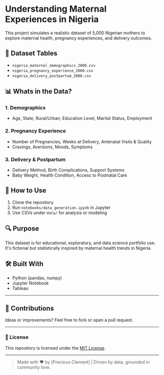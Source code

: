 # Understanding Maternal Experiences in Nigeria

This project simulates a realistic dataset of 5,000 Nigerian mothers to explore maternal health, pregnancy experiences, and delivery outcomes.

## 📂 Dataset Tables
- `nigeria_maternal_demographics_2000.csv`
- `nigeria_pregnancy_experience_2000.csv`
- `nigeria_delivery_postpartum_2000.csv`

## 📊 Whats in the Data?

### 1. Demographics
- Age, State, Rural/Urban, Education Level, Marital Status, Employment

### 2. Pregnancy Experience
- Number of Pregnancies, Weeks at Delivery, Antenatal Visits & Quality
- Cravings, Aversions, Moods, Symptoms

### 3. Delivery & Postpartum
- Delivery Method, Birth Complications, Support Systems
- Baby Weight, Health Condition, Access to Postnatal Care

## 🚀 How to Use
1. Clone the repository
2. Run `notebooks/data_generation.ipynb` in Jupyter
3. Use CSVs under `data/` for analysis or modeling

## 🔍 Purpose
This dataset is for educational, exploratory, and data science portfolio use. It's fictional but statistically inspired by maternal health trends in Nigeria.

## 🛠 Built With
- Python (pandas, numpy)
- Jupyter Notebook
- Tableau

---

## 🙌 Contributions

Ideas or improvements? Feel free to fork or open a pull request.

---

### 📜 License

This repository is licensed under the [MIT License](LICENSE).

---

> Made with ❤️ by [Precious Clement] | Driven by data, grounded in community love.

